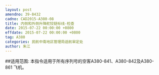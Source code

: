 ```yaml
---
layout: post
amendno: 39-8432
cadno: CAD2015-A380-08
title: 内侧和外侧升降舵铰链标线-检查
date: 2015-07-22 00:00:00 +0800
effdate: 2015-07-22 00:00:00 +0800
tag: A380
categories: 民航中南地区管理局适航审定处
author: 朱江
---
```


##适用范围:
本指令适用于所有序列号的空客A380-841、A380-842及A380-861
飞机。

